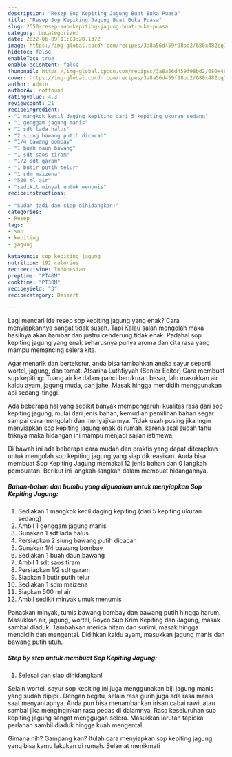 ```yaml
---
description: "Resep Sop Kepiting Jagung Buat Buka Puasa"
title: "Resep Sop Kepiting Jagung Buat Buka Puasa"
slug: 2550-resep-sop-kepiting-jagung-buat-buka-puasa
category: Uncategorized
date: 2022-06-09T11:03:20.137Z
image: https://img-global.cpcdn.com/recipes/3a8a56d459f98bd2/680x482cq70/sop-kepiting-jagung-foto-resep-utama.jpg
hideToc: false
enableToc: true
enableTocContent: false
thumbnail: https://img-global.cpcdn.com/recipes/3a8a56d459f98bd2/680x482cq70/sop-kepiting-jagung-foto-resep-utama.jpg
cover: https://img-global.cpcdn.com/recipes/3a8a56d459f98bd2/680x482cq70/sop-kepiting-jagung-foto-resep-utama.jpg
author: Admin
authorAv: notfound
ratingvalue: 4.3
reviewcount: 21
recipeingredient:
- "1 mangkok kecil daging kepiting dari 5 kepiting ukuran sedang"
- "1 genggam jagung manis"
- "1 sdt lada halus"
- "2 siung bawang putih dicacah"
- "1/4 bawang bombay"
- "1 buah daun bawang"
- "1 sdt saos tiram"
- "1/2 sdt garam"
- "1 butir putih telur"
- "1 sdm maizena"
- "500 ml air"
- "sedikit minyak untuk menumis"
recipeinstructions:

- "Sudah jadi dan siap dihidangkan!"
categories:
- Resep
tags:
- sop
- kepiting
- jagung

katakunci: sop kepiting jagung 
nutrition: 192 calories
recipecuisine: Indonesian
preptime: "PT40M"
cooktime: "PT30M"
recipeyield: "3"
recipecategory: Dessert

---
```



Lagi mencari ide resep sop kepiting jagung yang enak? Cara menyiapkannya sangat tidak susah. Tapi Kalau salah mengolah maka hasilnya akan hambar dan justru cenderung tidak enak. Padahal sop kepiting jagung yang enak seharusnya punya aroma dan cita rasa yang mampu memancing selera kita.


Agar menarik dan bertekstur, anda bisa tambahkan aneka sayur seperti wortel, jagung, dan tomat. Atsarina Luthfiyyah (Senior Editor) Cara membuat sup kepiting: Tuang air ke dalam panci berukuran besar, lalu masukkan air kaldu ayam, jagung muda, dan jahe. Masak hingga mendidih menggunakan api sedang-tinggi.

Ada beberapa hal yang sedikit banyak mempengaruhi kualitas rasa dari sop kepiting jagung, mulai dari jenis bahan, kemudian pemilihan bahan segar sampai cara mengolah dan menyajikannya. Tidak usah pusing jika ingin menyiapkan sop kepiting jagung enak di rumah, karena asal sudah tahu triknya maka hidangan ini mampu menjadi sajian istimewa.


Di bawah ini ada beberapa cara mudah dan praktis yang dapat diterapkan untuk mengolah sop kepiting jagung yang siap dikreasikan. Anda bisa membuat Sop Kepiting Jagung memakai 12 jenis bahan dan 0 langkah pembuatan. Berikut ini langkah-langkah dalam membuat hidangannya.

<!--inarticleads1-->

##### Bahan-bahan dan bumbu yang digunakan untuk menyiapkan Sop Kepiting Jagung:

1. Sediakan 1 mangkok kecil daging kepiting (dari 5 kepiting ukuran sedang)
1. Ambil 1 genggam jagung manis
1. Gunakan 1 sdt lada halus
1. Persiapkan 2 siung bawang putih dicacah
1. Gunakan 1/4 bawang bombay
1. Sediakan 1 buah daun bawang
1. Ambil 1 sdt saos tiram
1. Persiapkan 1/2 sdt garam
1. Siapkan 1 butir putih telur
1. Sediakan 1 sdm maizena
1. Siapkan 500 ml air
1. Ambil sedikit minyak untuk menumis


Panaskan minyak, tumis bawang bombay dan bawang putih hingga harum. Masukkan air, jagung, wortel, Royco Sup Krim Kepiting dan Jagung, masak sambal diaduk. Tambahkan merica hitam dan surimi, masak hingga mendidih dan mengental. Didihkan kaldu ayam, masukkan jagung manis dan bawang putih utuh. 

<!--inarticleads2-->

##### Step by step untuk membuat Sop Kepiting Jagung:


1. Selesai dan siap dihidangkan!

Selain wortel, sayur sop kepiting ini juga menggunakan biji jagung manis yang sudah dipipil. Dengan begitu, selain rasa gurih juga ada rasa manis saat menyantapnya. Anda pun bisa menambahkan irisan cabai rawit atau sambal jika menginginkan rasa pedas di dalamnya. Rasa keseluruhan sup kepiting jagung sangat menggugah selera. Masukkan larutan tapioka perlahan sambil diaduk hingga kuah mengental. 

Gimana nih? Gampang kan? Itulah cara menyiapkan sop kepiting jagung yang bisa kamu lakukan di rumah. Selamat menikmati
